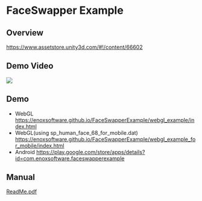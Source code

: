 FaceSwapper Example
====================

Overview
-----
<https://www.assetstore.unity3d.com/#!/content/66602>

Demo Video
-----
[![](http://img.youtube.com/vi/lQPL85LbSYo/0.jpg)](https://www.youtube.com/watch?v=lQPL85LbSYo)

Demo
-----
- WebGL
<https://enoxsoftware.github.io/FaceSwapperExample/webgl_example/index.html>
- WebGL(using sp_human_face_68_for_mobile.dat)
<https://enoxsoftware.github.io/FaceSwapperExample/webgl_example_for_mobile/index.html>
- Android
<https://play.google.com/store/apps/details?id=com.enoxsoftware.faceswapperexample>

Manual
-----
[ReadMe.pdf](/Assets/FaceSwapperExample/ReadMe.pdf)



